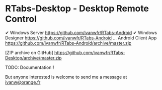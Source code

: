 # RTabs-Desktop - Desktop Remote Control

 ✔ Windows Server       https://github.com/ivanwfr/RTabs-Android
 ✔ Windows Designer     https://github.com/ivanwfr/RTabs-Android
 … Android Client App   https://github.com/ivanwfr/RTabs-Android/archive/master.zip

[ZIP archive on GitHub] https://github.com/ivanwfr/RTabs-Desktop/archive/master.zip

TODO: Documentation !

But anyone interested is welcome to send me a message at ivanw@orange.fr

